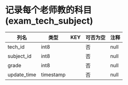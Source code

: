 # 记录每个老师教的科目(exam_tech_subject)
| 列名   | 类型   | KEY  | 可否为空 | 注释   |
| ---- | ---- | ---- | ---- | ---- |
|tech_id|int8||否|null|
|subject_id|int8||否|null|
|grade|int8||否|null|
|update_time|timestamp||否|null|
